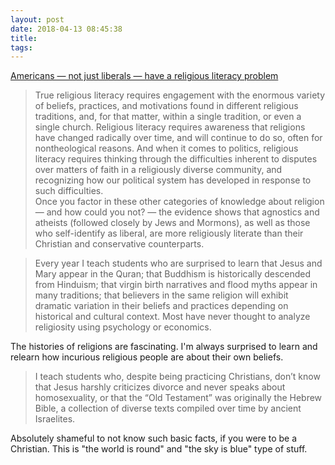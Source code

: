 ```yaml
---
layout: post
date: 2018-04-13 08:45:38
title: 
tags:
---
```


[Americans — not just liberals — have a religious literacy problem](http://www.vox.com/first-person/2017/1/5/14166366/religious-illiteracy-conservative-liberal)

> True religious literacy requires engagement with the enormous variety of beliefs, practices, and motivations found in different religious traditions, and, for that matter, within a single tradition, or even a single church. Religious literacy requires awareness that religions have changed radically over time, and will continue to do so, often for nontheological reasons. And when it comes to politics, religious literacy requires thinking through the difficulties inherent to disputes over matters of faith in a religiously diverse community, and recognizing how our political system has developed in response to such difficulties.  
Once you factor in these other categories of knowledge about religion — and how could you not? — the evidence shows that agnostics and atheists (followed closely by Jews and Mormons), as well as those who self-identify as liberal, are more religiously literate than their Christian and conservative counterparts.

> Every year I teach students who are surprised to learn that Jesus and Mary appear in the Quran; that Buddhism is historically descended from Hinduism; that virgin birth narratives and flood myths appear in many traditions; that believers in the same religion will exhibit dramatic variation in their beliefs and practices depending on historical and cultural context. Most have never thought to analyze religiosity using psychology or economics.

The histories of religions are fascinating. I'm always surprised to learn and relearn how incurious religious people are about their own beliefs.

> I teach students who, despite being practicing Christians, don’t know that Jesus harshly criticizes divorce and never speaks about homosexuality, or that the “Old Testament” was originally the Hebrew Bible, a collection of diverse texts compiled over time by ancient Israelites. 

Absolutely shameful to not know such basic facts, if you were to be a Christian. This is "the world is round" and "the sky is blue" type of stuff.